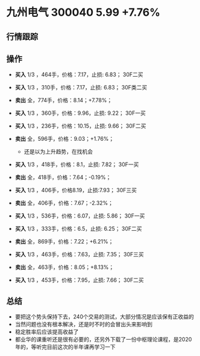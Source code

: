 # 九州电气 300040 5.99 +7.76%

## 行情跟踪
  
## 操作
  - **买入** 1/3 ，464手，价格：7.17，止损: 6.83； 30F二买
  - **买入** 1/3 ，310手，价格：7.17，止损: 6.83； 30F类二买
  - **卖出** 全，774手，价格：8.14；+7.78%；

  - **买入** 1/3 ，360手，价格：9.96，止损: 9.22； 30F一买
  - **买入** 1/3 ，236手，价格：10.15，止损: 9.66； 30F二买
  - **卖出** 全，596手，价格：9.03；+1.76%；
    - 还是以为上升趋势，在找机会

  - **买入** 1/3 ，418手，价格：8.1，止损: 7.82； 30F一买
  - **卖出** 全，418手，价格：7.64；-0.19%；

  - **买入** 1/3 ，406手，价格8.19，止损:7.93； 30F三买
  - **卖出** 全，406手，价格：7.67；-2.32%；

  - **买入** 1/3 ，536手，价格：6.07，止损: 5.86； 30F一买
  - **买入** 1/3 ，333手，价格：6.5，止损: 6.25； 30F二买
  - **卖出** 全，869手，价格：7.22；+6.21%；

  - **买入** 1/3 ，463手，价格：7.63，止损: 7.35； 30F三买
  - **卖出** 全，463手，价格：8.05；+8.13%；

  - **买入** 1/3 ，453手，价格：7.95，止损: 7.66； 30F二买

## 总结
  - 要把这个势头保持下去，240个交易的测试，大部分情况是应该保有正收益的
  - 当然问题也没有根本解决，还是时不时的会冒出头来影响到
  - 稳定胜率后应该提高收益了
  - 都业华的课重听还是很有必要的，还另外下载了一份中枢理论课程，是2020年的，等听完目前这次的半年课再学习一下